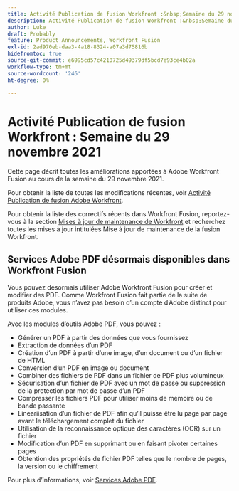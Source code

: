```yaml
---
title: Activité Publication de fusion Workfront :&nbsp;Semaine du 29 novembre 2021
description: Activité Publication de fusion Workfront :&nbsp;Semaine du 29 novembre 2021
author: Luke
draft: Probably
feature: Product Announcements, Workfront Fusion
exl-id: 2ad970eb-daa3-4a18-8324-a07a3d75816b
hidefromtoc: true
source-git-commit: e6995cd57c4210725d49379df5bcd7e93ce4b02a
workflow-type: tm+mt
source-wordcount: '246'
ht-degree: 0%

---
```


# Activité Publication de fusion Workfront : Semaine du 29 novembre 2021

Cette page décrit toutes les améliorations apportées à Adobe Workfront Fusion au cours de la semaine du 29 novembre 2021.

Pour obtenir la liste de toutes les modifications récentes, voir [Activité Publication de fusion Adobe Workfront](../../../product-announcements/product-releases/fusion-release-activity/fusion-release-activity.md).

Pour obtenir la liste des correctifs récents dans Workfront Fusion, reportez-vous à la section [Mises à jour de maintenance de Workfront](https://experienceleague.adobe.com/docs/workfront-known-issues/releases/current-updates.html) et recherchez toutes les mises à jour intitulées Mise à jour de maintenance de la fusion Workfront.

## Services Adobe PDF désormais disponibles dans Workfront Fusion

Vous pouvez désormais utiliser Adobe Workfront Fusion pour créer et modifier des PDF. Comme Workfront Fusion fait partie de la suite de produits Adobe, vous n’avez pas besoin d’un compte d’Adobe distinct pour utiliser ces modules.

Avec les modules d’outils Adobe PDF, vous pouvez :

* Générer un PDF à partir des données que vous fournissez
* Extraction de données d’un PDF
* Création d’un PDF à partir d’une image, d’un document ou d’un fichier de HTML
* Conversion d’un PDF en image ou document
* Combiner des fichiers de PDF dans un fichier de PDF plus volumineux
* Sécurisation d’un fichier de PDF avec un mot de passe ou suppression de la protection par mot de passe d’un PDF
* Compresser les fichiers PDF pour utiliser moins de mémoire ou de bande passante
* Lineariisation d’un fichier de PDF afin qu’il puisse être lu page par page avant le téléchargement complet du fichier
* Utilisation de la reconnaissance optique des caractères (OCR) sur un fichier
* Modification d’un PDF en supprimant ou en faisant pivoter certaines pages
* Obtention des propriétés de fichier PDF telles que le nombre de pages, la version ou le chiffrement

Pour plus d’informations, voir [Services Adobe PDF](../../../workfront-fusion/apps-and-their-modules/pdf-modules.md).
